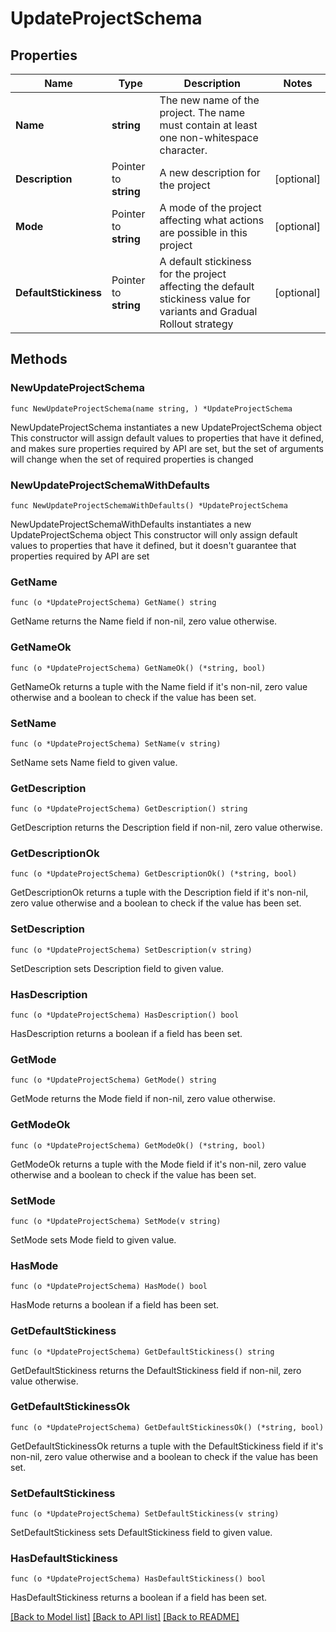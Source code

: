 # UpdateProjectSchema

## Properties

Name | Type | Description | Notes
------------ | ------------- | ------------- | -------------
**Name** | **string** | The new name of the project. The name must contain at least one non-whitespace character. | 
**Description** | Pointer to **string** | A new description for the project | [optional] 
**Mode** | Pointer to **string** | A mode of the project affecting what actions are possible in this project | [optional] 
**DefaultStickiness** | Pointer to **string** | A default stickiness for the project affecting the default stickiness value for variants and Gradual Rollout strategy | [optional] 

## Methods

### NewUpdateProjectSchema

`func NewUpdateProjectSchema(name string, ) *UpdateProjectSchema`

NewUpdateProjectSchema instantiates a new UpdateProjectSchema object
This constructor will assign default values to properties that have it defined,
and makes sure properties required by API are set, but the set of arguments
will change when the set of required properties is changed

### NewUpdateProjectSchemaWithDefaults

`func NewUpdateProjectSchemaWithDefaults() *UpdateProjectSchema`

NewUpdateProjectSchemaWithDefaults instantiates a new UpdateProjectSchema object
This constructor will only assign default values to properties that have it defined,
but it doesn't guarantee that properties required by API are set

### GetName

`func (o *UpdateProjectSchema) GetName() string`

GetName returns the Name field if non-nil, zero value otherwise.

### GetNameOk

`func (o *UpdateProjectSchema) GetNameOk() (*string, bool)`

GetNameOk returns a tuple with the Name field if it's non-nil, zero value otherwise
and a boolean to check if the value has been set.

### SetName

`func (o *UpdateProjectSchema) SetName(v string)`

SetName sets Name field to given value.


### GetDescription

`func (o *UpdateProjectSchema) GetDescription() string`

GetDescription returns the Description field if non-nil, zero value otherwise.

### GetDescriptionOk

`func (o *UpdateProjectSchema) GetDescriptionOk() (*string, bool)`

GetDescriptionOk returns a tuple with the Description field if it's non-nil, zero value otherwise
and a boolean to check if the value has been set.

### SetDescription

`func (o *UpdateProjectSchema) SetDescription(v string)`

SetDescription sets Description field to given value.

### HasDescription

`func (o *UpdateProjectSchema) HasDescription() bool`

HasDescription returns a boolean if a field has been set.

### GetMode

`func (o *UpdateProjectSchema) GetMode() string`

GetMode returns the Mode field if non-nil, zero value otherwise.

### GetModeOk

`func (o *UpdateProjectSchema) GetModeOk() (*string, bool)`

GetModeOk returns a tuple with the Mode field if it's non-nil, zero value otherwise
and a boolean to check if the value has been set.

### SetMode

`func (o *UpdateProjectSchema) SetMode(v string)`

SetMode sets Mode field to given value.

### HasMode

`func (o *UpdateProjectSchema) HasMode() bool`

HasMode returns a boolean if a field has been set.

### GetDefaultStickiness

`func (o *UpdateProjectSchema) GetDefaultStickiness() string`

GetDefaultStickiness returns the DefaultStickiness field if non-nil, zero value otherwise.

### GetDefaultStickinessOk

`func (o *UpdateProjectSchema) GetDefaultStickinessOk() (*string, bool)`

GetDefaultStickinessOk returns a tuple with the DefaultStickiness field if it's non-nil, zero value otherwise
and a boolean to check if the value has been set.

### SetDefaultStickiness

`func (o *UpdateProjectSchema) SetDefaultStickiness(v string)`

SetDefaultStickiness sets DefaultStickiness field to given value.

### HasDefaultStickiness

`func (o *UpdateProjectSchema) HasDefaultStickiness() bool`

HasDefaultStickiness returns a boolean if a field has been set.


[[Back to Model list]](../README.md#documentation-for-models) [[Back to API list]](../README.md#documentation-for-api-endpoints) [[Back to README]](../README.md)


